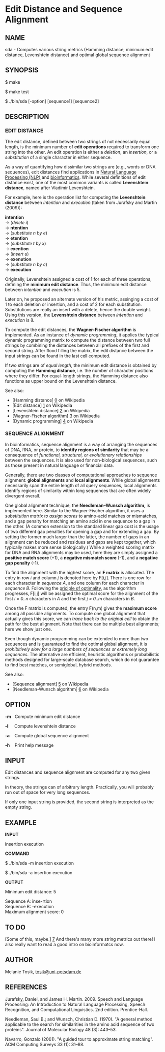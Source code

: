Edit Distance and Sequence Alignment
====================================

NAME
----

sda - Computes various string metrics (Hamming distance, minimum edit distance, Levenshtein distance) and optimal global sequence alignment

SYNOPSIS
--------

$ make

$ make test 

$ ./bin/sda [-option] [sequence1] [sequence2]

DESCRIPTION
-----------

### EDIT DISTANCE

The edit distance, defined between two strings of not necessarily equal length, is the minimum number of **edit operations** required to transform one string into the other. An edit operation is either a _deletion_, an _insertion_, or a _substitution_ of a single character in either sequence.

As a way of quantifying how dissimilar two strings are (e.g., words or DNA sequences), edit distances find applications in [Natural Language Processing (NLP)](https://en.wikipedia.org/wiki/Natural_language_processing) and [bioinformatics](https://en.wikipedia.org/wiki/Bioinformatics). While several definitions of edit distance exist, one of the most common variants is called **Levenshtein distance**, named after Vladimir Levenshtein. 

For example, here is the operation list for computing the **Levenshtein distance** between _intention_ and _execution_ (taken from Jurafsky and Martin (2009)):

**intention** <br>&rarr; (_delete i_) <br>&rarr; **ntention** <br>&rarr; (_substitute n by e_) <br>&rarr; **etention** <br>&rarr; (_substitute t by x_) <br>&rarr; **exention** <br>&rarr; (_insert u_) <br>&rarr; **exenution** <br>&rarr; (_substitute n by c_) <br>&rarr; **execution**

Originally, Levenshtein assigned a cost of 1 for each of three operations, defining the **minimum edit distance**. Thus, the minimum edit distance between _intention_ and _execution_ is 5.

Later on, he proposed an alternate version of his metric, assinging a cost of 1 to each deletion or insertion, and a cost of 2 for each substitution. Substitutions are really an insert with a delete, hence the double weight. Using this version, the **Levenshtein distance** between _intention_ and _execution_ is 8.

To compute the edit distances, the **Wagner-Fischer algorithm** is implemented. As an instance of _dynamic programming_, it applies the typical dynamic programming matrix to compute the distance between two full strings by combining the distances between all prefixes of the first and second string. After flood filling the matrix, the edit distance between the input strings can be found in the last cell computed.

If two strings are of _equal length_, the minimum edit distance is obtained by computing the **Hamming distance**, i.e. the number of character positions where they differ. For equal-length strings, the Hamming distance also functions as upper bound on the Levenshtein distance.

See also: 

- [Hamming distance] [0] on Wikipedia
- [Edit distance] [1] on Wikipedia
- [Levenshtein distance] [2] on Wikipedia
- [Wagner-Fischer algorithm] [3] on Wikipedia
- [Dynamic programming] [4] on Wikipedia

### SEQUENCE ALIGNMENT

In bioinformatics, sequence alignment is a way of arranging the sequences of DNA, RNA, or protein, to **identify regions of similarity** that may be a consequence of _functional, structural, or evolutionary relationships_ between the sequences. It is also used for non-biological sequences, such as those present in natural language or financial data.

Generally, there are two classes of computational approaches to sequence alignment: **global alignments** and **local alignments**. While global alignments necessarily span the entire length of all query sequences, local alignments identify regions of similarity within long sequences that are often widely divergent overall.

One global alignment technique, the **Needleman–Wunsch algorithm**, is implemented here. Similar to the Wagner-Fischer algorithm, it uses a _substitution matrix to assign scores_ to amino-acid matches or mismatches, and a gap penalty for matching an amino acid in one sequence to a gap in the other. (A common extension to the standard linear gap cost is the usage of two different gap penalties for opening a gap and for extending a gap. By setting the former much larger than the latter, the number of gaps in an alignment can be reduced and residues and gaps are kept together, which typically makes more sense biologically.) While a weighted scoring matrix for DNA and RNA alignments may be used, here they are simply assigned a **positive match score** (+1), a **negative mismatch score** (-1), and a **negative gap penalty** (-1).

To find the alignment with the highest score, an **F matrix** is allocated. The entry in row _i_ and column _j_ is denoted here by F[i,j]. There is one row for each character in _sequence A_, and one column for each character in _sequence B_. Following the [priciple of optimality](https://en.wikipedia.org/wiki/Bellman_equation#Bellman.27s_Principle_of_Optimality), as the algorithm progresses, F[i,j] will be assigned the optimal score for the alignment of the first _i = 0..n_ characters in _A_ and the first _j = 0..m_ characters in _B_.

Once the F matrix is computed, the entry F(n,m) gives the **maximum score** among all possible alignments. To compute one global alignment that actually gives this score, we can _trace back to the original cell_ to obtain the path for the best alignment. Note that there can be multiple best alignments; here we show just one.

Even though dynamic programming can be extended to more than two sequences and is guaranteed to find the optimal global alignment, it is _prohibitively slow for a large numbers of sequences or extremely long sequences_. The alternative are efficient, heuristic algorithms or probabilistic methods designed for large-scale database search, which do not guarantee to find best matches, or semiglobal, hybrid methods.

See also: 

- [Sequence alignment] [5] on Wikipedia
- [Needleman-Wunsch algorithm] [6] on Wikipedia


OPTION
------

**-m** &nbsp; Compute minimum edit distance

**-l** &nbsp;&nbsp;&nbsp; Compute levenshtein distance

**-a** &nbsp;&nbsp; Compute global sequence alignment
 
**-h** &nbsp;&nbsp; Print help message

INPUT
-----

Edit distances and sequence alignment are computed for any two given strings.

In theory, the strings can of arbitrary length. Practically, you will probably run out of space for very long sequences.

If only one input string is provided, the second string is interpreted as the empty string. 

EXAMPLE
-------

**INPUT**

insertion execution

**COMMAND**

  $ ./bin/sda -m insertion execution

  $ ./bin/sda -a insertion execution
    
**OUTPUT**

  Minimum edit distance: 5
  
  Sequence A: inse-rtion<br>
  Sequence B: -execution<br>
  Maximum alignment score: 0

TO DO
-----

[Some of this, maybe.] [7] And there's many more string metrics out there! I also really want to read a good intro on bioinformatcs now.

AUTHOR
------

Melanie Tosik, tosik@uni-potsdam.de

REFERENCES
----------

Jurafsky, Daniel, and James H. Martin. 2009. Speech and Language Processing: An Introduction to Natural Language Processing, Speech Recognition, and Computational Linguistics. 2nd edition. Prentice-Hall.

Needleman, Saul B.; and Wunsch, Christian D. (1970). "A general method applicable to the search for similarities in the amino acid sequence of two proteins". Journal of Molecular Biology 48 (3): 443–53.

Navarro, Gonzalo (2001). "A guided tour to approximate string matching". ACM Computing Surveys 33 (1): 31–88.

[0]: https://en.wikipedia.org/wiki/Hamming_distance
[1]: https://en.wikipedia.org/wiki/Edit_distance
[2]: https://en.wikipedia.org/wiki/Levenshtein_distance
[3]: https://en.wikipedia.org/wiki/Wagner%E2%80%93Fischer_algorithm
[4]: https://en.wikipedia.org/wiki/Dynamic_programming#Dynamic_programming_in_computer_programming
[5]: https://en.wikipedia.org/wiki/Sequence_alignment
[6]: https://en.wikipedia.org/wiki/Needleman%E2%80%93Wunsch_algorithm
[7]: https://en.wikipedia.org/wiki/Wagner%E2%80%93Fischer_algorithm#Possible_modifications